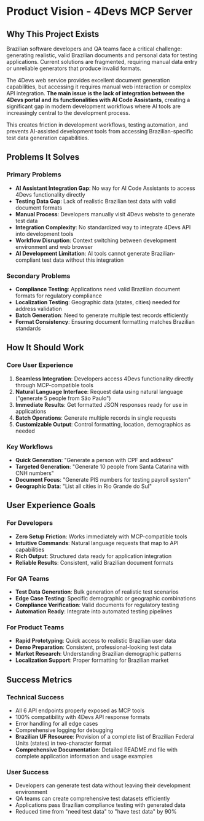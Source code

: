 # Product Vision - 4Devs MCP Server

## Why This Project Exists

Brazilian software developers and QA teams face a critical challenge: generating realistic, valid Brazilian documents and personal data for testing applications. Current solutions are fragmented, requiring manual data entry or unreliable generators that produce invalid formats.

The 4Devs web service provides excellent document generation capabilities, but accessing it requires manual web interaction or complex API integration. **The main issue is the lack of integration between the 4Devs portal and its functionalities with AI Code Assistants**, creating a significant gap in modern development workflows where AI tools are increasingly central to the development process.

This creates friction in development workflows, testing automation, and prevents AI-assisted development tools from accessing Brazilian-specific test data generation capabilities.

## Problems It Solves

### Primary Problems

- **AI Assistant Integration Gap**: No way for AI Code Assistants to access 4Devs functionality directly
- **Testing Data Gap**: Lack of realistic Brazilian test data with valid document formats
- **Manual Process**: Developers manually visit 4Devs website to generate test data
- **Integration Complexity**: No standardized way to integrate 4Devs API into development tools
- **Workflow Disruption**: Context switching between development environment and web browser
- **AI Development Limitation**: AI tools cannot generate Brazilian-compliant test data without this integration

### Secondary Problems

- **Compliance Testing**: Applications need valid Brazilian document formats for regulatory compliance
- **Localization Testing**: Geographic data (states, cities) needed for address validation
- **Batch Generation**: Need to generate multiple test records efficiently
- **Format Consistency**: Ensuring document formatting matches Brazilian standards

## How It Should Work

### Core User Experience

1. **Seamless Integration**: Developers access 4Devs functionality directly through MCP-compatible tools
2. **Natural Language Interface**: Request data using natural language ("generate 5 people from São Paulo")
3. **Immediate Results**: Get formatted JSON responses ready for use in applications
4. **Batch Operations**: Generate multiple records in single requests
5. **Customizable Output**: Control formatting, location, demographics as needed

### Key Workflows

- **Quick Generation**: "Generate a person with CPF and address"
- **Targeted Generation**: "Generate 10 people from Santa Catarina with CNH numbers"
- **Document Focus**: "Generate PIS numbers for testing payroll system"
- **Geographic Data**: "List all cities in Rio Grande do Sul"

## User Experience Goals

### For Developers

- **Zero Setup Friction**: Works immediately with MCP-compatible tools
- **Intuitive Commands**: Natural language requests that map to API capabilities
- **Rich Output**: Structured data ready for application integration
- **Reliable Results**: Consistent, valid Brazilian document formats

### For QA Teams

- **Test Data Generation**: Bulk generation of realistic test scenarios
- **Edge Case Testing**: Specific demographic or geographic combinations
- **Compliance Verification**: Valid documents for regulatory testing
- **Automation Ready**: Integrate into automated testing pipelines

### For Product Teams

- **Rapid Prototyping**: Quick access to realistic Brazilian user data
- **Demo Preparation**: Consistent, professional-looking test data
- **Market Research**: Understanding Brazilian demographic patterns
- **Localization Support**: Proper formatting for Brazilian market

## Success Metrics

### Technical Success

- All 6 API endpoints properly exposed as MCP tools
- 100% compatibility with 4Devs API response formats
- Error handling for all edge cases
- Comprehensive logging for debugging
- **Brazilian UF Resource**: Provision of a complete list of Brazilian Federal Units (states) in two-character format
- **Comprehensive Documentation**: Detailed README.md file with complete application information and usage examples

### User Success

- Developers can generate test data without leaving their development environment
- QA teams can create comprehensive test datasets efficiently
- Applications pass Brazilian compliance testing with generated data
- Reduced time from "need test data" to "have test data" by 90%
